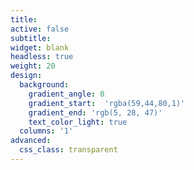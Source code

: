 ```yaml
---
title: 
active: false
subtitle: 
widget: blank
headless: true
weight: 20
design: 
  background:
    gradient_angle: 0
    gradient_start:  'rgba(59,44,80,1)'
    gradient_end: 'rgb(5, 28, 47)'
    text_color_light: true
  columns: '1'
advanced:
  css_class: transparent
---
```

<div class="background"></div>
<div class="wave wave-back"></div>
<div class="wave wave-middle"></div>
<div class="wave wave-front"></div><a href="#how-bolo-works" class="fab">